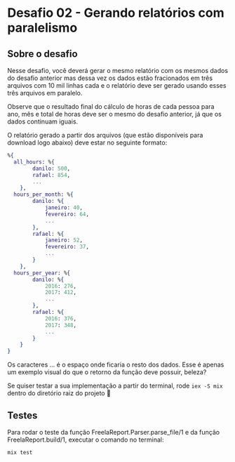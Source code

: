 # Desafio 02 - Gerando relatórios com paralelismo

## Sobre o desafio

Nesse desafio, você deverá gerar o mesmo relatório com os mesmos dados do desafio anterior mas dessa vez os dados estão fracionados em três arquivos com 10 mil linhas cada e o relatório deve ser gerado usando esses três arquivos em paralelo.

Observe que o resultado final do cálculo de horas de cada pessoa para ano, mês e total de horas deve ser o mesmo do desafio anterior, já que os dados continuam iguais.

O relatório gerado a partir dos arquivos (que estão disponíveis para download logo abaixo) deve estar no seguinte formato:

```elixir
%{
  all_hours: %{
        danilo: 500,
        rafael: 854,
        ...
    },
  hours_per_month: %{
        danilo: %{
            janeiro: 40,
            fevereiro: 64,
            ...
        },
        rafael: %{
            janeiro: 52,
            fevereiro: 37,
            ...
        }
    },
  hours_per_year: %{
        danilo: %{
            2016: 276,
            2017: 412,
            ...
        },
        rafael: %{
            2016: 376,
            2017: 348,
            ...
        }
    }
}
```
Os caracteres ... é o espaço onde ficaria o resto dos dados. Esse é apenas um exemplo visual do que o retorno da função deve possuir, beleza?

Se quiser testar a sua implementação a partir do terminal, rode `iex -S mix` dentro do diretório raiz do projeto 🚀

## Testes

Para rodar o teste da função FreelaReport.Parser.parse_file/1 e da função FreelaReport.build/1, executar o comando no terminal:

`mix test`


